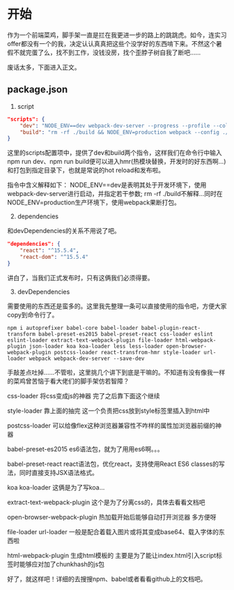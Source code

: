 # 开始

作为一个前端菜鸡，脚手架一直是拦在我更进一步的路上的跳跳虎。如今，连实习offer都没有一个的我，决定认认真真把这些个没学好的东西啃下来。不然这个暑假不就完蛋了么，找不到工作，没钱没房，找个歪脖子树自我了断吧……

废话太多，下面进入正文。

## package.json

1. script

```json
"scripts": {
    "dev": "NODE_ENV==dev webpack-dev-server --progress --profile --colors --hot",
    "build": "rm -rf ./build && NODE_ENV=production webpack --config ./webpack.production.config.js --progress --profile --colors"
}
```
这里的scripts配置项中，提供了dev和build两个指令，这样我们在命令行中输入npm run dev、npm run build便可以进入hmr(热模块替换，开发时的好东西啊...)和打包到指定目录下，也就是常说的hot reload和发布啦。

指令中含义解释如下：
NODE_ENV==dev是表明其处于开发环境下，使用webpack-dev-server进行启动，并指定若干参数;
rm -rf ./build不解释...同时在NODE_ENV=production生产环境下，使用webpack果断打包。

2. dependencies

和devDependencies的关系不用说了吧。

```json
"dependencies": {
    "react": "^15.5.4",
    "react-dom": "^15.5.4"
}
```
讲白了，当我们正式发布时，只有这俩我们必须得要。

3. devDependencies

需要使用的东西还是蛮多的。这里我先整理一条可以直接使用的指令吧，方便大家copy到命令行了。

```npm
npm i autoprefixer babel-core babel-loader babel-plugin-react-transform babel-preset-es2015 babel-preset-react css-loader eslint eslint-loader extract-text-webpack-plugin file-loader html-webpack-plugin json-loader koa koa-loader less less-loader open-browser-webpack-plugin postcss-loader react-transfrom-hmr style-loader url-loader webpack webpack-dev-server --save-dev
```

手敲差点吐掉……不管啦，这里挑几个讲下到底是干嘛的。不知道有没有像我一样的菜鸡曾苦恼于看大佬们的脚手架仿若智障？

css-loader 将css变成js的神器 完了之后靠下面这个继续

style-loader 靠上面的抽完 这一个负责把css放到style标签里插入到html中

postcss-loader 可以给像flex这种浏览器兼容性不咋样的属性加浏览器前缀的神器

babel-preset-es2015 es6语法包，就为了用用es6啊。。。

babel-preset-react react语法包，优化react，支持使用React ES6 classes的写法，同时直接支持JSX语法格式。 

koa koa-loader 这俩是为了写koa…

extract-text-webpack-plugin 这个是为了分离css的，具体去看看文档吧

open-browser-webpack-plugin 热加载开始后能够自动打开浏览器 多方便呀

file-loader url-loader 一般是配合着载入图片或将其变成base64、载入字体的东西啦

html-webpack-plugin 生成html模板的 主要是为了能让index.html引入script标签时能够应对加了chunkhash的js包

好了，就这样吧！详细的去搜搜npm、babel或者看看github上的文档吧。
